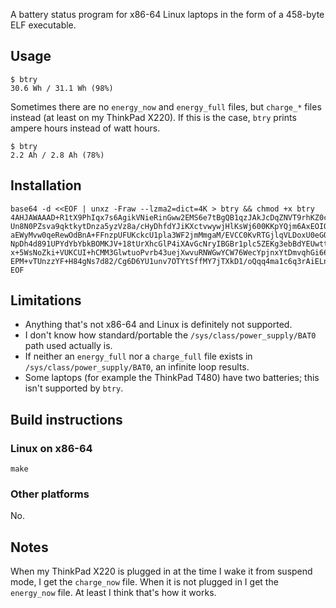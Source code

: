 A battery status program for x86-64 Linux laptops in the form of a 458-byte ELF
executable.

## Usage

    $ btry
    30.6 Wh / 31.1 Wh (98%)

Sometimes there are no `energy_now` and `energy_full` files, but `charge_*` files instead
(at least on my ThinkPad X220).  If this is the case, `btry` prints ampere hours instead
of watt hours.

    $ btry
    2.2 Ah / 2.8 Ah (78%)

## Installation

```
base64 -d <<EOF | unxz -Fraw --lzma2=dict=4K > btry && chmod +x btry
4AHJAWAAAD+R1tX9PhIqx7s6AgikVNieRinGww2EMS6e7tBgQB1qzJAkJcDqZNVT9rhKZ0cKZkytNeiU
Un8N0PZsva9qktkytDnza5yzVz8a/cHyDhfdYJiKXctvwywjHlKsWj600KKpYQjm6AxEOIOO3hPPXZg3
aEWyMvw0qeRewOdBnA+FFnzpUFUKckcU1pla3WF2jmMmgaM/EVCC0KvRTGjlqVLDoxU0eGOxR/Vtkk/z
NpDh4d891UPYdYbYbkBOMKJV+18tUrXhcGlP4iXAvGcNryIBGBr1plc5ZEKg3ebBdYEUwttIK9l/h0mp
x+5WsNoZki+VUKCUI+hCMM3GlwtuoPvrb43uejXwvuRNWGwYCW76WecYpjnxYtDmvqhGi668uEAxR1DR
EPM+vTUnzzYF+H84gNs7d82/Cg6D6YU1unv7OTYtSffMY7jTXkD1/oQqq4ma1c6q3rAiELn9N+y3DQAA
EOF
```

## Limitations

*   Anything that's not x86-64 and Linux is definitely not supported.
*   I don't know how standard/portable the `/sys/class/power_supply/BAT0` path used
    actually is.
*   If neither an `energy_full` nor a `charge_full` file exists in
    `/sys/class/power_supply/BAT0`, an infinite loop results.
*   Some laptops (for example the ThinkPad T480) have two batteries; this isn't supported
    by `btry`.

## Build instructions

### Linux on x86-64

    make

### Other platforms

No.

## Notes

When my ThinkPad X220 is plugged in at the time I wake it from suspend mode, I get the
`charge_now` file.  When it is not plugged in I get the `energy_now` file.  At least I
think that's how it works.
